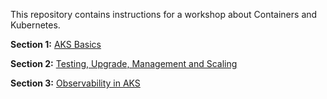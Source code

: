 This repository contains instructions for a workshop about Containers and Kubernetes. 

**Section 1:** <a href="https://github.com/pelithne/aks_workshop/blob/master/aks_basics.md">AKS Basics</a>

**Section 2:** <a href="https://github.com/pelithne/aks_workshop/blob/master/management.md">Testing, Upgrade, Management and Scaling</a>

**Section 3:** <a href="https://github.com/pelithne/aks_workshop/blob/master/observability.md">Observability in AKS</a>